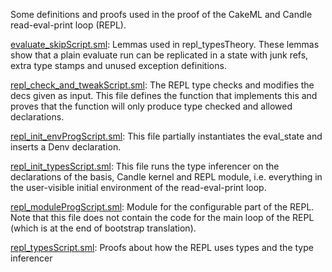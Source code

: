 Some definitions and proofs used in the proof of the CakeML
and Candle read-eval-print loop (REPL).

[evaluate_skipScript.sml](evaluate_skipScript.sml):
Lemmas used in repl_typesTheory. These lemmas show that a plain
evaluate run can be replicated in a state with junk refs, extra type
stamps and unused exception definitions.

[repl_check_and_tweakScript.sml](repl_check_and_tweakScript.sml):
The REPL type checks and modifies the decs given as input. This file
defines the function that implements this and proves that the
function will only produce type checked and allowed declarations.

[repl_init_envProgScript.sml](repl_init_envProgScript.sml):
This file partially instantiates the eval_state and inserts a Denv declaration.

[repl_init_typesScript.sml](repl_init_typesScript.sml):
This file runs the type inferencer on the declarations of the basis,
Candle kernel and REPL module, i.e. everything in the user-visible
initial environment of the read-eval-print loop.

[repl_moduleProgScript.sml](repl_moduleProgScript.sml):
Module for the configurable part of the REPL. Note that this file
does not contain the code for the main loop of the REPL (which is at
the end of bootstrap translation).

[repl_typesScript.sml](repl_typesScript.sml):
Proofs about how the REPL uses types and the type inferencer
